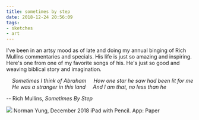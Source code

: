 ```yaml
---
title: sometimes by step
date: 2018-12-24 20:56:09
tags: 
- sketches
- art
---
```

I've been in an artsy mood as of late and doing my annual binging of Rich Mullins commentaries and specials. His life is just so amazing and inspiring. Here's one from one of my favorite songs of his. He's just so good and weaving biblical story and imagination.

&nbsp;&nbsp;&nbsp;&nbsp;_Sometimes I think of Abraham
&nbsp;&nbsp;&nbsp;&nbsp;How one star he saw had been lit for me
&nbsp;&nbsp;&nbsp;&nbsp;He was a stranger in this land
&nbsp;&nbsp;&nbsp;&nbsp;And I am that, no less than he_

-- Rich Mullins, _Sometimes By Step_

![](/images/sometimesbystep85.jpg)
Norman Yung, December 2018
iPad with Pencil. App: Paper
